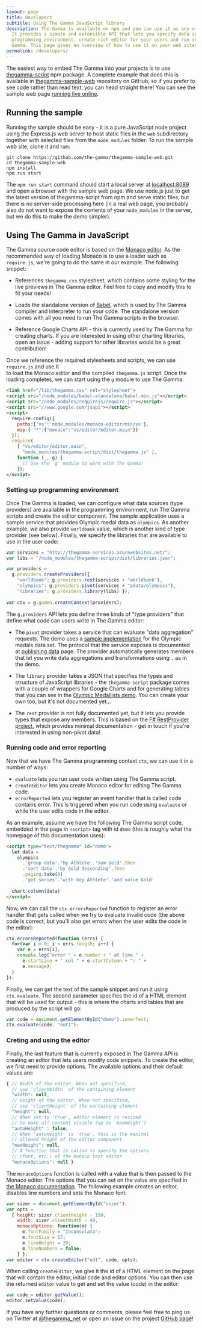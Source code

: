 ```yaml
---
layout: page
title: Developers
subtitle: Using The Gamma JavaScript library
description: The Gamma is available on npm and you can use it as any other JavaScript component. 
  It provides a simple and extensible API that lets you specify data sources available in the 
  programming environment, create rich editor for your users and run scripts written using The 
  Gamma. This page gives an overview of how to use it on your web sites.
permalink: /developers/
---
```


The easiest way to embed The Gamma into your projects is to use [thegamma-script](https://www.npmjs.com/package/thegamma-script) 
npm package. A complete example that does this is available in [thegamma-sample-web](https://github.com/the-gamma/thegamma-sample-web)
repository on GitHub, so if you prefer to see code rather than read text, you can head straight
there! You can see the sample web page [running live online](http://thegamma-sample-web.azurewebsites.net/).

## Running the sample

Running the sample should be easy - it is a pure JavaScript node project using the Express.js web
server to host static files in the `web` subdirectory together with selected files from the 
`node_modules` folder. To run the sample web site, clone it and run:

```
git clone https://github.com/the-gamma/thegamma-sample-web.git
cd thegamma-sample-web
npm install
npm run start
```

The `npm run start` command should start a local server at [localhost:8089](http://localhost:8089/)
and open a browser with the sample web page. We use node.js just to get the latest version of
thegamma-script from npm and serve static files, but there is no server-side processing here
(in a real web page, you probably also do not want to expose the contents of your 
`node_modules` in the server, but we do this to make the demo simpler).

## Using The Gamma in JavaScript

The Gamma source code editor is based on the [Monaco editor](https://github.com/Microsoft/monaco-editor).
As the recommended way of loading Monaco is to use a loader such as `require.js`, we're going to do
the same in our example. The following snippet:

 - References `thegamma.css` stylesheet, which contains some styling for the live previews
   in The Gamma editor. Feel free to copy and modify this to fit your needs!
   
 - Loads the standalone version of [Babel](https://babeljs.io/), which is used by The Gamma 
   compiler and interpreter to run your code. The standalone version comes with all you need
   to run The Gamma scripts in the browser.
   
 - Reference Google Charts API - this is currently used by The Gamma for creating charts.
   If you are interested in using other charting libraries, open an issue - adding support
   for other libraries would be a great contribution!   
   
Once we reference the required stylesheets and scripts, we can use `require.js` and use it  
to load the Monaco editor and the compiled `thegamma.js` script. Once the loading completes,
we can start using the `g` module to use The Gamma:
   
```html
<link href="/lib/thegamma.css" rel="stylesheet">
<script src="/node_modules/babel-standalone/babel.min.js"></script>
<script src="/node_modules/requirejs/require.js"></script>
<script src="//www.google.com/jsapi"></script>
<script>
  require.config({
    paths:{'vs':'node_modules/monaco-editor/min/vs'},
    map:{ "*":{"monaco":"vs/editor/editor.main"}}
  });
  require(
    [ "vs/editor/editor.main", 
      "node_modules/thegamma-script/dist/thegamma.js" ], 
    function (_, g) {      
      // Use the 'g' module to work with The Gamma!
    });
</script>
```

### Setting up programming environment

Once The Gamma is loaded, we can configure what data sources (type providers) are available
in the programming environment, run The Gamma scripts and create the editor component. The
sample application uses a sample service that provides Olympic medal data as `olympics`. 
As another example, we also provide `worldbank` value, which is another kind of type provider
(see below). Finally, we specify the libraries that are available to use in the user code:

```js
var services = "http://thegamma-services.azurewebsites.net/";
var libs = "/node_modules/thegamma-script/dist/libraries.json";

var providers = 
  g.providers.createProviders({ 
    "worldbank": g.providers.rest(services + "worldbank"),
    "olympics": g.providers.pivot(services + "pdata/olympics"),
    "libraries": g.providers.library(libs) });
    
var ctx = g.gamma.createContext(providers);
```

The `g.providers` API lets you define three kinds of "type providers" that define what code
can users write in The Gamma editor:

 - The `pivot` provider takes a service that can evaluate "data aggregation" requests.
   The demo uses a [sample implementation](https://github.com/the-gamma/thegamma-services/blob/master/src/pdata/server.fsx)
   for the Olympic medals data set. The protocol that the service exposes is documented at
   [publishing data](/publishing) page. The provider automatically generates members that let you
   write data aggregations and transformations using `.` as in the demo.  

 - The `library` provider takes a JSON that specifies the types and structure of JavaScript 
   libraries - the `thegamma-script` package comes with a couple of wrappers for Google Charts
   and for generating tables that you can see in the [Olympic Medallists demo](http://rio2016.thegamma.net/).
   You can create your own too, but it's not documented yet...
   
 - The `rest` provider is not fully documented yet, but it lets you provide types that expose
   any members. This is based on the [F# RestProvider project](https://fsprojects.github.io/RestProvider/),
   which provides minimal documentation - get in touch if you're interested in using non-pivot 
   data!
   
### Running code and error reporting
 
Now that we have The Gamma programming context `ctx`, we can use it in a number of ways:

 - `evaluate` lets you run user code written using The Gamma script.
 - `createEditor` lets you create Monaco editor for editing The Gamma code.
 - `errorReported` lets you register an event handler that is called code contains error.
   This is triggered when you run code using `evaluate` or while the user edits code in the editor.

As an example, assume we have the following The Gamma script code, embedded in the page in 
`<script>` tag with id `demo` (this is roughly what the homepage of this documentation uses):

```html
<script type="text/thegamma" id="demo">
  let data =
    olympics
      .'group data'.'by Athlete'.'sum Gold'.then
      .'sort data'.'by Gold descending'.then
      .paging.take(8)
      .'get series'.'with key Athlete'.'and value Gold'
    
  chart.column(data)
</script>
```

Now, we can call the `ctx.errorsReported` function to register an error handler that gets called
when we try to evaluate invalid code (the above code is correct, but you'll also get errors when
the user edits the code in the editor):

```js
ctx.errorsReported(function (errs) { 
  for(var i = 0; i < errs.length; i++) {
    var e = errs[i];
    console.log("error " + e.number + " at line " +
      e.startLine + " col " + e.startColumn + ": " +
      e.message);
  }
});
```

Finally, we can get the text of the sample snippet and run it using `ctx.evaluate`. The second
parameter specifies the id of a HTML element that will be used for output - this is where the
charts and tables that are produced by the script will go:

```js
var code = document.getElementById("demo").innerText;
ctx.evaluate(code, "out1");
```

### Creting and using the editor

Finally, the last feature that is currently exposed in The Gamma API is creating an editor that lets 
users modify code snippets. To create the editor, we first need to provide options. The available 
options and their default values are:

```js
{ // Width of the editor. When not specified,
  // use 'clientWidth' of the containing element
  "width": null,
  // Height of the editor. When not specified,
  // use 'clientHeight' of the containing element
  "height": null, 
  // When set to 'true', editor element is resized
  // to make all content visible (up to 'maxHeight')
  "autoHeight" : false,
  // When 'autoHeight' is 'true', this is the maximal
  // allowed height of the editor component
  "maxHeight": null,
  // A function that is called to specify the options
  // (font, etc.) of the Monaco text editor
  "monacoOptions": null }
```

The `monacoOptions` function is called with a value that is then passed to the Monaco editor. The
options that you can set on the value are specified in [the Monaco 
documentation](https://microsoft.github.io/monaco-editor/api/interfaces/monaco.editor.ieditorconstructionoptions.html).
The following example creates an editor, disables line numbers and sets the Monaco font:

```js
var sizer = document.getElementById("sizer");
var opts =
  { height: sizer.clientHeight - 150,
    width: sizer.clientWidth - 40,
    monacoOptions: function(m) {
      m.fontFamily = "Inconsolata";
      m.fontSize = 15;
      m.lineHeight = 20;
      m.lineNumbers = false;
    } };
var editor = ctx.createEditor("ed1", code, opts);
```

When calling `createEditor`, we give it the id of a HTML element on the page that will contain
the editor, initial code and editor options. You can then use the returned `editor` value to
get and set the value (code) in the editor:

```js
var code = editor.getValue();
editor.setValue(code);
```

If you have any further questions or comments, please feel free to ping us on Twitter at
[@thegamma_net](http://twitter.com/thegamma_net) or open an issue on the project
[GitHub page](http://github.com/the-gamma/thegamma-script)!
